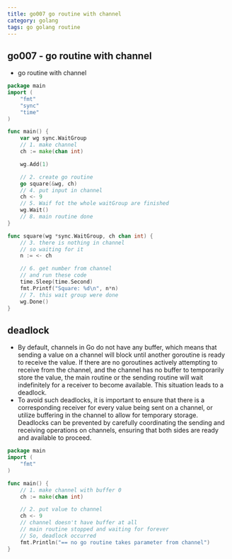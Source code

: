 ```yaml
---
title: go007 go routine with channel
category: golang
tags: go golang routine
---
```


## go007 - go routine with channel

- go routine with channel

```go
package main
import (
    "fmt"
    "sync"
    "time"
)

func main() {
    var wg sync.WaitGroup
    // 1. make channel
    ch := make(chan int)

    wg.Add(1)

    // 2. create go routine
    go square(&wg, ch)
    // 4. put input in channel
    ch <- 9
    // 5. Waif fot the whole waitGroup are finished
    wg.Wait()
    // 8. main routine done
}

func square(wg *sync.WaitGroup, ch chan int) {
    // 3. there is nothing in channel
    // so waiting for it
    n := <- ch

    // 6. get number from channel
    // and run these code
    time.Sleep(time.Second)
    fmt.Printf("Square: %d\n", n*n)
    // 7. this wait group were done
    wg.Done()
}
```

## deadlock

- By default, channels in Go do not have any buffer, which means that sending a value on a channel will block until another goroutine is ready to receive the value. If there are no goroutines actively attempting to receive from the channel, and the channel has no buffer to temporarily store the value, the main routine or the sending routine will wait indefinitely for a receiver to become available. This situation leads to a deadlock.
- To avoid such deadlocks, it is important to ensure that there is a corresponding receiver for every value being sent on a channel, or utilize buffering in the channel to allow for temporary storage. Deadlocks can be prevented by carefully coordinating the sending and receiving operations on channels, ensuring that both sides are ready and available to proceed.

```go
package main
import (
    "fmt"
)

func main() {
    // 1. make channel with buffer 0
    ch := make(chan int)

    // 2. put value to channel
    ch <- 9
    // channel doesn't have buffer at all
    // main routine stopped and waiting for forever
    // So, deadlock occurred
    fmt.Println("== no go routine takes parameter from channel")
}
```
